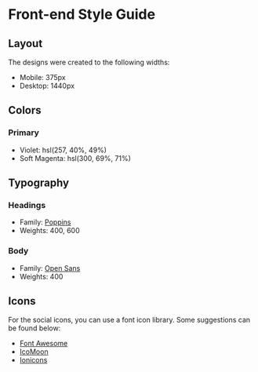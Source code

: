 # Front-end Style Guide

## Layout

The designs were created to the following widths:

- Mobile: 375px
- Desktop: 1440px

## Colors

### Primary

- Violet: hsl(257, 40%, 49%)
- Soft Magenta: hsl(300, 69%, 71%)

## Typography

### Headings

- Family: [Poppins](https://fonts.google.com/specimen/Poppins)
- Weights: 400, 600

### Body

- Family: [Open Sans](https://fonts.google.com/specimen/Open+Sans)
- Weights: 400

## Icons

For the social icons, you can use a font icon library. Some suggestions can be found below:

- [Font Awesome](https://fontawesome.com/)
- [IcoMoon](https://icomoon.io/)
- [Ionicons](https://ionicons.com/)



<!-- @import url('https://fonts.googleapis.com/css2?family=Open+Sans:ital,wght@0,400;0,500;1,400&family=Poppins:wght@400;600;700&display=swap'); -->


<!-- font-family: 'Open Sans', sans-serif; -->
<!-- font-family: 'Poppins', sans-serif; -->